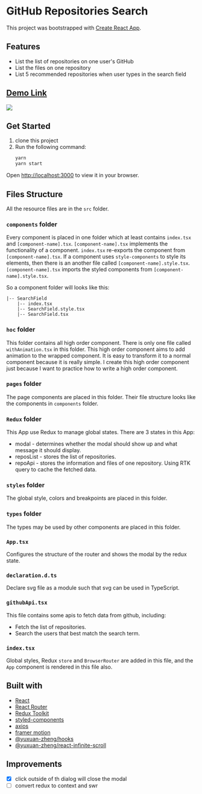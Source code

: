 # GitHub Repositories Search

This project was bootstrapped with [Create React App](https://github.com/facebook/create-react-app).

## Features

- List the list of repositories on one user's GitHub
- List the files on one repository
- List 5 recommended repositories when user types in the search field

## [Demo Link](https://xuan-github-repo-search.vercel.app/)

![](demo.gif)

## Get Started

1. clone this project
2. Run the following command:
   ```bash
   yarn
   yarn start
   ```

Open [http://localhost:3000](http://localhost:3000) to view it in your browser.

## Files Structure

All the resource files are in the `src` folder.

### `components` folder

Every component is placed in one folder which at least contains `index.tsx` and `[component-name].tsx`. `[component-name].tsx` implements the functionality of a component. `index.tsx` re-exports the component from `[component-name].tsx`. If a component uses `style-components` to style its elements, then there is an another file called `[component-name].style.tsx`. `[component-name].tsx` imports the styled components from `[component-name].style.tsx`.

So a component folder will looks like this:

```
|-- SearchField
    |-- index.tsx
    |-- SearchField.style.tsx
    |-- SearchField.tsx
```

### `hoc` folder

This folder contains all high order component. There is only one file called `withAnimation.tsx` in this folder. This high order component aims to add animation to the wrapped component. It is easy to transform it to a normal component because it is really simple. I create this high order component just because I want to practice how to write a high order component.

### `pages` folder

The page components are placed in this folder. Their file structure looks like the components in `components` folder.

### `Redux` folder

This App use Redux to manage global states. There are 3 states in this App:

- modal - determines whether the modal should show up and what message it should display.
- reposList - stores the list of repositories.
- repoApi - stores the information and files of one repository. Using RTK query to cache the fetched data.

### `styles` folder

The global style, colors and breakpoints are placed in this folder.

### `types` folder

The types may be used by other components are placed in this folder.

### `App.tsx`

Configures the structure of the router and shows the modal by the redux state.

### `declaration.d.ts`

Declare svg file as a module such that svg can be used in TypeScript.

### `githubApi.tsx`

This file contains some apis to fetch data from github, including:

- Fetch the list of repositories.
- Search the users that best match the search term.

### `index.tsx`

Global styles, Redux `store` and `BrowserRouter` are added in this file, and the `App` component is rendered in this file also.

## Built with

- [React](https://github.com/facebook/react)
- [React Router](https://github.com/remix-run/react-router)
- [Redux Toolkit](https://github.com/reduxjs/redux-toolkit)
- [styled-components](https://github.com/styled-components/styled-components)
- [axios](https://github.com/axios/axios)
- [framer motion](https://github.com/framer/motion)
- [@yuxuan-zheng/hooks](https://github.com/jason89521/hooks)
- [@yuxuan-zheng/react-infinite-scroll](https://github.com/jason89521/react-infinite-scroll)

## Improvements

- [x] click outside of th dialog will close the modal
- [ ] convert redux to context and swr

